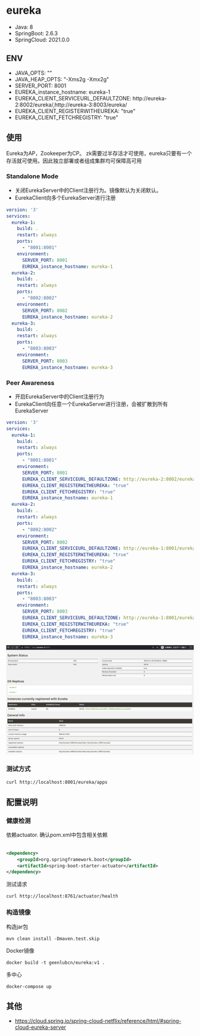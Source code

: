 # eureka

- Java: 8
- SpringBoot: 2.6.3
- SpringCloud: 2021.0.0

## ENV

- JAVA_OPTS: ""
- JAVA_HEAP_OPTS: "-Xms2g -Xmx2g"
- SERVER_PORT: 8001
- EUREKA_instance_hostname: eureka-1
- EUREKA_CLIENT_SERVICEURL_DEFAULTZONE: http://eureka-2:8002/eureka/,http://eureka-3:8003/eureka/
- EUREKA_CLIENT_REGISTERWITHEUREKA: "true"
- EUREKA_CLIENT_FETCHREGISTRY: "true"

## 使用

Eureka为AP，Zookeeper为CP。
zk需要过半存活才可使用，eureka只要有一个存活就可使用。因此独立部署或者组成集群均可保障高可用

### Standalone Mode

- 关闭EurekaServer中的Client注册行为。镜像默认为关闭默认。
- EurekaClient向多个EurekaServer进行注册

```yaml
version: '3'
services:
  eureka-1:
    build: .
    restart: always
    ports:
      - "8001:8001"
    environment:
      SERVER_PORT: 8001
      EUREKA_instance_hostname: eureka-1
  eureka-2:
    build: .
    restart: always
    ports:
      - "8002:8002"
    environment:
      SERVER_PORT: 8002
      EUREKA_instance_hostname: eureka-2
  eureka-3:
    build: .
    restart: always
    ports:
      - "8003:8003"
    environment:
      SERVER_PORT: 8003
      EUREKA_instance_hostname: eureka-3
```

### Peer Awareness

- 开启EurekaServer中的Client注册行为
- EurekaClient向任意一个EurekaServer进行注册，会被扩散到所有EurekaServer

```yaml
version: '3'
services:
  eureka-1:
    build: .
    restart: always
    ports:
      - "8001:8001"
    environment:
      SERVER_PORT: 8001
      EUREKA_CLIENT_SERVICEURL_DEFAULTZONE: http://eureka-2:8002/eureka/,http://eureka-3:8003/eureka/
      EUREKA_CLIENT_REGISTERWITHEUREKA: "true"
      EUREKA_CLIENT_FETCHREGISTRY: "true"
      EUREKA_instance_hostname: eureka-1
  eureka-2:
    build: .
    restart: always
    ports:
      - "8002:8002"
    environment:
      SERVER_PORT: 8002
      EUREKA_CLIENT_SERVICEURL_DEFAULTZONE: http://eureka-1:8001/eureka/,http://eureka-3:8003/eureka/
      EUREKA_CLIENT_REGISTERWITHEUREKA: "true"
      EUREKA_CLIENT_FETCHREGISTRY: "true"
      EUREKA_instance_hostname: eureka-2
  eureka-3:
    build: .
    restart: always
    ports:
      - "8003:8003"
    environment:
      SERVER_PORT: 8003
      EUREKA_CLIENT_SERVICEURL_DEFAULTZONE: http://eureka-1:8001/eureka/,http://eureka-2:8002/eureka/
      EUREKA_CLIENT_REGISTERWITHEUREKA: "true"
      EUREKA_CLIENT_FETCHREGISTRY: "true"
      EUREKA_instance_hostname: eureka-3
```

![eureka_0](https://raw.githubusercontent.com/geeklubcn/docker-eureka/master/.doc/eureka_0.png)


### 测试方式

```shell
curl http://localhost:8001/eureka/apps
```

## 配置说明

### 健康检测

依赖actuator. 确认pom.xml中包含相关依赖

```xml

<dependency>
    <groupId>org.springframework.boot</groupId>
    <artifactId>spring-boot-starter-actuator</artifactId>
</dependency>
```

测试请求

```shell
curl http://localhost:8761/actuator/health
```

### 构造镜像

构造jar包

```shell
mvn clean install -Dmaven.test.skip
```

Docker镜像

```shell
docker build -t geenlubcn/eureka:v1 .
```

多中心

```shell
docker-compose up
```

## 其他

- https://cloud.spring.io/spring-cloud-netflix/reference/html/#spring-cloud-eureka-server